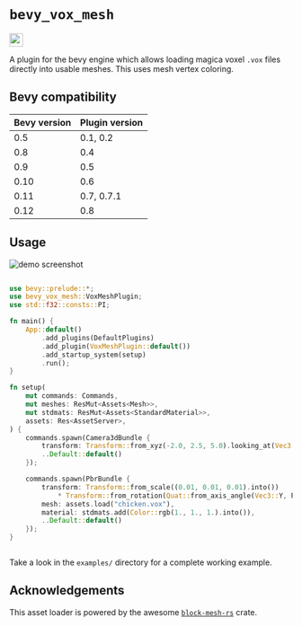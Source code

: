 <h1>
<code>bevy_vox_mesh</code>
</h1>

<a href="https://crates.io/crates/bevy_vox_mesh">
<img height="24" src="https://img.shields.io/crates/v/bevy_vox_mesh?style=for-the-badge"/>
</a>

A plugin for the bevy engine which allows loading magica voxel `.vox` files directly into usable meshes. This uses mesh vertex coloring.

## Bevy compatibility

| Bevy version | Plugin version |
| ------------ | -------------- |
| 0.5          | 0.1, 0.2       |
| 0.8          | 0.4            |
| 0.9          | 0.5            |
| 0.10         | 0.6            |
| 0.11         | 0.7, 0.7.1     |
| 0.12         | 0.8            |

## Usage

![demo screenshot](https://raw.githubusercontent.com/Game4all/bevy_vox_mesh/master/assets/screenshot.PNG)

```rust

use bevy::prelude::*;
use bevy_vox_mesh::VoxMeshPlugin;
use std::f32::consts::PI;

fn main() {
    App::default()
        .add_plugins(DefaultPlugins)
        .add_plugin(VoxMeshPlugin::default())
        .add_startup_system(setup)
        .run();
}

fn setup(
    mut commands: Commands,
    mut meshes: ResMut<Assets<Mesh>>,
    mut stdmats: ResMut<Assets<StandardMaterial>>,
    assets: Res<AssetServer>,
) {
    commands.spawn(Camera3dBundle {
        transform: Transform::from_xyz(-2.0, 2.5, 5.0).looking_at(Vec3::ZERO, Vec3::Y),
        ..Default::default()
    });

    commands.spawn(PbrBundle {
        transform: Transform::from_scale((0.01, 0.01, 0.01).into())
            * Transform::from_rotation(Quat::from_axis_angle(Vec3::Y, PI)),
        mesh: assets.load("chicken.vox"),
        material: stdmats.add(Color::rgb(1., 1., 1.).into()),
        ..Default::default()
    });
}



```

Take a look in the `examples/` directory for a complete working example.

## Acknowledgements

This asset loader is powered by the awesome [`block-mesh-rs`](https://github.com/bonsairobo/block-mesh-rs) crate.
